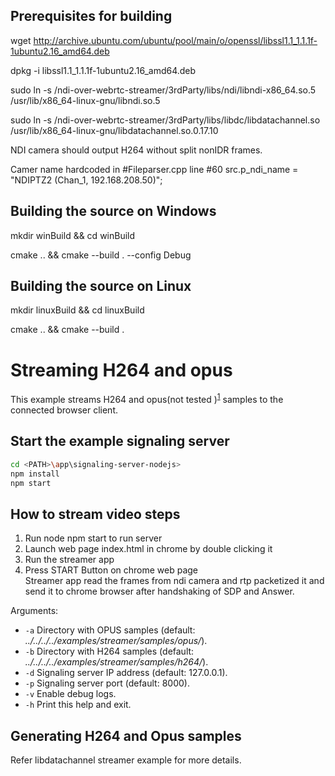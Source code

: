 ## Prerequisites for building

  wget http://archive.ubuntu.com/ubuntu/pool/main/o/openssl/libssl1.1_1.1.1f-1ubuntu2.16_amd64.deb
  
  dpkg -i libssl1.1_1.1.1f-1ubuntu2.16_amd64.deb
  
  sudo ln -s <PATH>/ndi-over-webrtc-streamer/3rdParty/libs/ndi/libndi-x86_64.so.5 /usr/lib/x86_64-linux-gnu/libndi.so.5
  
  sudo ln -s <PATH>/ndi-over-webrtc-streamer/3rdParty/libs/libdc/libdatachannel.so /usr/lib/x86_64-linux-gnu/libdatachannel.so.0.17.10
  
  NDI camera should output H264 without split nonIDR frames.

  Camer name hardcoded in #Fileparser.cpp line #60 src.p_ndi_name = "NDIPTZ2 (Chan_1, 192.168.208.50)"; 

## Building the source on Windows

  mkdir winBuild && cd winBuild
  
  cmake .. && cmake --build . --config Debug

## Building the source on Linux

  mkdir linuxBuild && cd linuxBuild
  
  cmake .. && cmake --build .

# Streaming H264 and opus
This example streams H264 and opus(not tested )<sup id="a1">[1](#f1)</sup> samples to the connected browser client.

## Start the example signaling server

```sh
cd <PATH>\app\signaling-server-nodejs>
npm install
npm start
```

## How to stream video steps
  1. Run node npm start to run server
  2. Launch web page index.html in chrome by double clicking it
  3. Run the streamer app
  4. Press START Button on chrome web page  
Streamer app read the frames from ndi camera and rtp packetized it and send it to chrome browser after handshaking of SDP and Answer.
  

Arguments:

- `-a` Directory with OPUS samples (default: *../../../../examples/streamer/samples/opus/*).
- `-b` Directory with H264 samples (default: *../../../../examples/streamer/samples/h264/*).
- `-d` Signaling server IP address (default: 127.0.0.1).
- `-p` Signaling server port (default: 8000).
- `-v` Enable debug logs.
- `-h` Print this help and exit.



## Generating H264 and Opus samples
Refer libdatachannel streamer example for more details.
